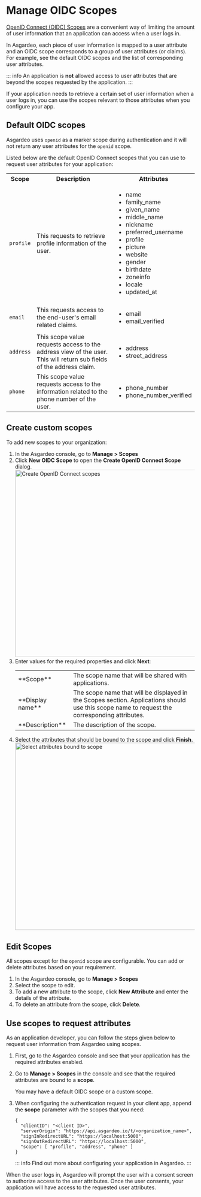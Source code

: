 # Manage OIDC Scopes

[OpenID Connect (OIDC) Scopes](https://openid.net/specs/openid-connect-core-1_0.html#ScopeClaims) are a convenient way of limiting the amount of user information that an application can access when a user logs in. 

In Asgardeo, each piece of user information is mapped to a <a :href="$withBase('/guides/users/attributes/manage-attributes/')">user attribute</a> and an OIDC scope corresponds to a group of user attributes (or claims). For example, see the <a :href="$withBase('#default-oidc-scopes')">default OIDC scopes</a> and the list of corresponding user attributes. 

::: info 
An application is **not** allowed access to user attributes that are beyond the scopes requested by the application.
:::

If your application needs to retrieve a certain set of user information when a user logs in, you can use the scopes relevant to those attributes when you <a :href="$withBase('#use-scopes-in-client-applications')">configure your app</a>.

## Default OIDC scopes
Asgardeo uses `openid` as a marker scope during authentication and it will not return any user attributes for the `openid` scope. 

Listed below are the default OpenID Connect scopes that you can use to request user attributes for your application:

<table>
  <tr>
    <th>Scope</th>
    <th>Description</th> 
    <th>Attributes</th>
  </tr>
   <tr>
      <td><code>profile</code></td>
      <td>This requests to retrieve profile information of the user.</td>
      <td>
        <ul>
          <li>name</li>
          <li>family_name</li>
          <li>given_name</li>
          <li>middle_name</li>
          <li>nickname</li>
          <li>preferred_username</li>
          <li>profile</li>
          <li>picture</li>
          <li>website</li>
          <li>gender</li>
          <li>birthdate</li>
          <li>zoneinfo</li>
          <li>locale</li>
          <li>updated_at</li>
        </ul>
      </td>
    </tr>
  <tr>
    <td><code>email</code></td>
    <td>This requests access to the end-user's email related claims.</td>
    <td>
      <ul>
        <li>email</li>
        <li>email_verified</li>
      </ul>
    </td>
  </tr>
  <tr>
    <td><code>address</code></td>
    <td>This scope value requests access to the address view of the user. This will return sub fields of the address claim.</td>
    <td>
      <ul>
        <li>address</li>
        <li>street_address</li>
      </ul>
    </td>
  </tr>
  <tr>
      <td><code>phone</code></td>
      <td>This scope value requests access to the information related to the phone number of the user.</td>
      <td>
        <ul>
          <li>phone_number</li>
          <li>phone_number_verified</li>
        </ul>
      </td>
  </tr>
</table>

## Create custom scopes

To add new scopes to your organization:

1. In the Asgardeo console, go to **Manage > Scopes**
2. Click **New OIDC Scope** to open the **Create OpenID Connect Scope** dialog.
   <img :src="$withBase('/assets/img/guides/organization/scopes/create-scopes.png')" alt="Create OpenID Connect scopes" width=500>
3. Enter values for the required properties and click **Next**:
    <table>
            <tbody>
                <tr>
                    <td>**Scope**</td>
                    <td>The scope name that will be shared with applications.</td>
                </tr>
                <tr>
                    <td>**Display name**</td>
                    <td>The scope name that will be displayed in the Scopes section. Applications should use this scope name to request the corresponding attributes.</td>
                </tr>
                <tr>
                    <td>**Description**</td>
                    <td>The description of the scope.</td>
                </tr>
            </tbody>
        </table>
4. Select the attributes that should be bound to the scope and click **Finish**.
    <img :src="$withBase('/assets/img/guides/organization/scopes/select-attributes.png')" alt="Select attributes bound to scope" width=500>

## Edit Scopes

All scopes except for the `openid` scope are configurable. You can add or delete attributes based on your requirement. 

1. In the Asgardeo console, go to **Manage > Scopes**
2. Select the scope to edit.
3. To add a new attribute to the scope, click **New Attribute** and enter the details of the attribute.
4. To delete an attribute from the scope, click **Delete**.

## Use scopes to request attributes

As an application developer, you can follow the steps given below to request user information from Asgardeo using scopes.

1. First, go to the Asgardeo console and see that your application has the <a :href="$withBase('/guides/authentication/user-attributes/enable-attributes-for-oidc-app/#select-user-attributes')">required attributes enabled</a>. 
2. Go to **Manage > Scopes** in the console and see that the required attributes are bound to a **scope**. 

   You may have a <a :href="$withBase('#default-oidc-scopes')">default OIDC scope</a> or a <a :href="$withBase('#create-custom-scopes')">custom scope</a>.

3. When configuring the authentication request in your client app, append the **scope** parameter with the scopes that you need:

    ``` json{6}
    {
      "clientID": "<client ID>",
      "serverOrigin": "https://api.asgardeo.io/t/<organization_name>",
      "signInRedirectURL": "https://localhost:5000",
      "signOutRedirectURL": "https://localhost:5000",
      "scope": [ "profile", "address", "phone" ]
    }
    ```
    ::: info
    Find out more about <a :href="$withBase('/get-started/start-integrating-apps')">configuring your application</a> in Asgardeo.
    :::

When the user logs in, Asgardeo will prompt the user with a consent screen to authorize access to the user attributes. Once the user consents, your application will have access to the requested user attributes.











